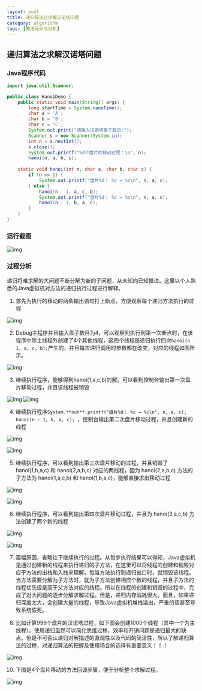 ```yaml
---
layout: post
title: 递归算法之求解汉诺塔问题
category: algorithm
tags: [算法设计与分析]
---
```


## 递归算法之求解汉诺塔问题

### Java程序代码

```java
import java.util.Scanner;

public class HanoiDemo {
	public static void main(String[] args) {
		long startTime = System.nanoTime();
		char a = 'A';
		char b = 'B';
		char c = 'C';
		System.out.print("请输入汉诺塔盘子数目:");
		Scanner s = new Scanner(System.in);
		int n = s.nextInt();
		s.close();
		System.out.printf("%d个盘片的移动过程：\n", n);
		hanoi(n, a, b, c);
		
	static void hanoi(int n, char a, char b, char c) {
		if (n == 1) {
			System.out.printf("盘片%d： %c → %c\n", n, a, c);
		} else {
			hanoi(n - 1, a, c, b);
			System.out.printf("盘片%d： %c → %c\n", n, a, c);
			hanoi(n - 1, b, a, c);
		}
	}
}
```

### 运行截图

![img](http://pro.topblog.top/pic/20170602_hanoi_1.png)

### 过程分析

递归将难求解的大问题不断分解为新的子问题，从未知向已知推进。这里以个人熟悉的Java虚拟机对方法的递归执行过程进行解释。

1.  首先为执行的移动的两条输出语句打上断点，方便观察每个递归方法执行的过程

![img](http://pro.topblog.top/pic/20170602_hanoi_2.png)

2.  Debug主程序并且输入盘子数目为4，可以观察到执行到第一次断点时，在该程序中除主线程外创建了4个其他线程，这四个线程是递归执行四次`hanoi(n - 1, a, c, b);`产生的，并且每次递归调用时参数都在改变，对应的线程如图所示。

![img](http://pro.topblog.top/pic/20170602_hanoi_3.png)

3.  继续执行程序，能够得到hanoi(1,a,c,b)的解。可以看到控制台输出第一次盘片移动过程，并且该线程被销毁

![img](http://pro.topblog.top/pic/20170602_hanoi_4.png)
![img](http://pro.topblog.top/pic/20170602_hanoi_5.png)

4.  继续执行程序`System.**out**.printf("盘片%d： %c → %c\n", n, a, c); hanoi(n - 1, b, a, c); `，控制台输出第二次盘片移动过程，并且创建新的线程

![img](http://pro.topblog.top/pic/20170602_hanoi_6.png)

![img](http://pro.topblog.top/pic/20170602_hanoi_7.png)

5.  继续执行程序，可以看到输出第三次盘片移动的过程，并且销毁了 hanoi(1,b,a,c) 和 hanoi(2,a,b,c) 对应的两线程，因为 hanoi(2,a,b,c) 方法的子方法为 hanoi(1,a,c,b) 和 hanoi(1,b,a,c)，能够直接求出移动过程

![img](http://pro.topblog.top/pic/20170602_hanoi_8.png)

![img](http://pro.topblog.top/pic/20170602_hanoi_9.png)

6.  继续执行程序，可以看到输出第四次盘片移动过程，并且为 hanoi(3,a,c,b) 方法创建了两个新的线程

![img](http://pro.topblog.top/pic/20170602_hanoi_10.png)

![img](http://pro.topblog.top/pic/20170602_hanoi_11.png)


7.  篇幅原因，省略往下继续执行的过程。从每步执行结果可以得知，Java虚拟机是通过创建新的线程来执行递归的子方法，在这里可以将线程的创建和销毁对应于方法的出栈和入栈来理解。每当方法执行到递归出口时，就销毁该线程。当方法需要分解为子方法时，就为子方法创建相应个数的线程，并且子方法的线程优先级是高于父方法对应的线程。所以在线程的创建和销毁的过程中，完成了对大问题的逐步分解求解过程。但是，递归内存消耗很大。而且，如果递归深度太大，会创建大量的线程，导致Java虚拟机堆栈溢出，严重的话甚至导致系统假死。

8.  比如计算999个盘片的汉诺塔过程，如下图会创建1000个线程（其中一个为主线程）。使用递归虽然可以简化思维过程，效率和开销问题是递归最大的缺点。但是不可否认递归对解描述的直观性以及代码的简洁性，所以了解递归算法的过程，对递归算法的把握及使用场合的选择有重要意义！！！

![img](http://pro.topblog.top/pic/20170602_hanoi_12.png)

10.  下图是4个盘片移动的方法回调步骤，便于分析整个求解过程。

![img](http://pro.topblog.top/pic/20170602_hanoi_13.png)
